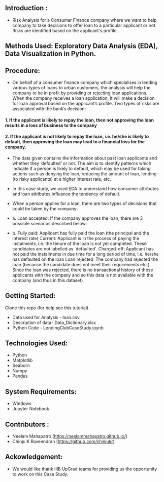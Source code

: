 ## Introduction :  
* Risk Analysis for a Consumer Finance company where we want to help company to take decisions to offer loan to a particular applicant or not. Risks are identified based on the applicant's profile.

## Methods Used:  Exploratory Data Analysis (EDA),  Data Visualization in Python.

## Procedure:
* On behalf of a consumer finance company which specialises in lending various types of loans to urban customers, the analysis will help the company to be in profit by providing or rejecting loan applications. When the company receives a loan application, It will make a decision for loan approval based on the applicant’s profile. Two types of risks are associated with the bank’s decision:

#### 1. If the applicant is likely to repay the loan, then not approving the loan results in a loss of business to the company
#### 2. If the applicant is not likely to repay the loan, i.e. he/she is likely to default, then approving the loan may lead to a financial loss for the company.

* The data given contains the information about past loan applicants and whether they ‘defaulted’ or not. The aim is to identify patterns which indicate if a person is likely to default, which may be used for taking actions such as denying the loan, reducing the amount of loan, lending (to risky applicants) at a higher interest rate, etc.

* In this case study, we used EDA to understand how consumer attributes and loan attributes influence the tendency of default.

* When a person applies for a loan, there are two types of decisions that could be taken by the company:

* a. Loan accepted: If the company approves the loan, there are 3 possible scenarios described below:

* b. Fully paid: Applicant has fully paid the loan (the principal and the interest rate) Current: Applicant is in the process of paying the instalments, i.e. the tenure of the loan is not yet completed. These candidates are not labelled as 'defaulted'. Charged-off: Applicant has not paid the instalments in due time for a long period of time, i.e. he/she has defaulted on the loan Loan rejected: The company had rejected the loan (because the candidate does not meet their requirements etc.). Since the loan was rejected, there is no transactional history of those applicants with the company and so this data is not available with the company (and thus in this dataset)

## Getting Started:
Clone this repo (for help see this tutorial).
* Data used for Analysis - loan.csv
* Description of data- Data_Dictionary.xlsx
* Python Code - LendingClubCaseStudy.ipynb

## Technologies Used:
* Python 
* Matplotlib
* Seaborn
* Numpy
* Pandas

## System Requirements:
* Windows
* Jupyter Notebook

## Contributors :
* Neelam Mahapatro (https://neelammahapatro.github.io/)
* Chinju K Raveendran (https://github.com/chinjukr)

## Ackowledgement:
* We would like thank IIIB UpGrad teams for providing us the opportunity to work on this Case Study.

